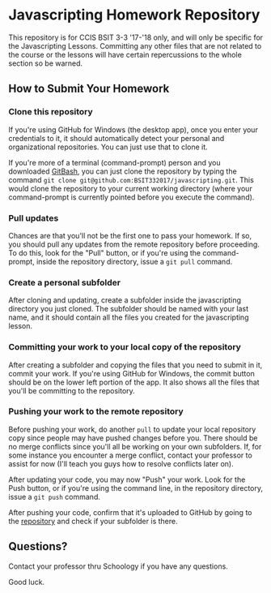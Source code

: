 # Javascripting Homework Repository

This repository is for CCIS BSIT 3-3 '17-'18 only, and will only be specific for the Javascripting Lessons. Committing any other files that are not related to the course or the lessons will have certain repercussions to the whole section so be warned.

## How to Submit Your Homework

### Clone this repository

If you're using GitHub for Windows (the desktop app), once you enter your credentials to it, it should automatically detect your personal and organizational repositories. You can just use that to clone it.

If you're more of a terminal (command-prompt) person and you downloaded [GitBash](https://git-for-windows.github.io/), you can just clone the repository by typing the command `git clone git@github.com:BSIT332017/javascripting.git`. This would clone the repository to your current working directory (where your command-prompt is currently pointed before you execute the command).

### Pull updates

Chances are that you'll not be the first one to pass your homework. If so, you should pull any updates from the remote repository before proceeding. To do this, look for the "Pull" button, or if you're using the command-prompt, inside the repository directory, issue a `git pull` command.

### Create a personal subfolder

After cloning and updating, create a subfolder inside the javascripting directory you just cloned. The subfolder should be named with your last name, and it should contain all the files you created for the javascripting lesson.

### Committing your work to your local copy of the repository

After creating a subfolder and copying the files that you need to submit in it, commit your work. If you're using GitHub for Windows, the commit button should be on the lower left portion of the app. It also shows all the files that you'll be committing to the repository.

### Pushing your work to the remote repository

Before pushing your work, do another `pull` to update your local repository copy since people may have pushed changes before you. There should be no merge conflicts since you'll all be working on your own subfolders. If, for some instance you encounter a merge conflict, contact your professor to assist for now (I'll teach you guys how to resolve conflicts later on).

After updating your code, you may now "Push" your work. Look for the Push button, or if you're using the command line, in the repository directory, issue a `git push` command.

After pushing your code, confirm that it's uploaded to GitHub by going to the [repository](https://github.com/BSIT332017/javascripting) and check if your subfolder is there.

## Questions?

Contact your professor thru Schoology if you have any questions.

Good luck.